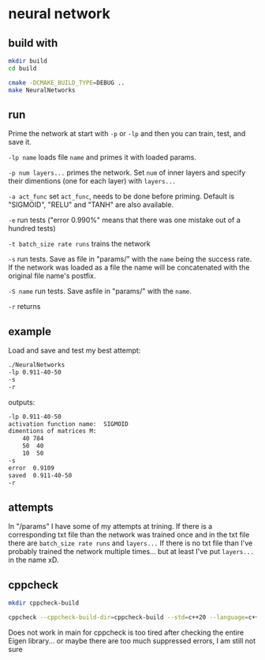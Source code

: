 # neural network

## build with

```sh
mkdir build
cd build

cmake -DCMAKE_BUILD_TYPE=DEBUG ..  
make NeuralNetworks     
```

## run

Prime the network at start with `-p` or `-lp` and then you can train, test, and save it.

`-lp name` loads file  `name` and primes it with loaded params.

`-p num layers...` primes the network. Set `num` of inner layers and specify their dimentions (one for each layer) with `layers...`

`-a act_func` set `act_func`, needs to be done before priming. Default is "SIGMOID", "RELU" and "TANH" are also available.

`-e` run tests ("error 0.990%" means that there was one mistake out of a hundred tests)

`-t batch_size rate runs`  trains the network

`-s` run tests. Save as file in "params/" with the `name` being the success rate. If the network was loaded as a file the name will be concatenated with the original file name's postfix.

`-S name` run tests. Save asfile in "params/" with the `name`.

`-r` returns

## example

Load and save and test my best attempt:

```sh
./NeuralNetworks 
-lp 0.911-40-50
-s
-r
```

outputs:

```sh
-lp 0.911-40-50
activation function name:  SIGMOID
dimentions of matrices M:
    40 784
    50  40
    10  50
-s
error  0.9109
saved  0.911-40-50
-r
```

## attempts

In "/params" I have some of my attempts at  trining. If there is a corresponding txt file than the network was trained once and in the txt file there are `batch_size rate runs` and `layers...` If there is no txt file than I've probably trained the network multiple times... but at least I've put `layers...` in the name xD.

## cppcheck

```sh
mkdir cppcheck-build

cppcheck --cppcheck-build-dir=cppcheck-build --std=c++20 --language=c++ --enable=all --suppressions-list=cppcheck-supressions.txt <file>
```

Does not work in main for cppcheck is too tired after checking the entire Eigen library... or maybe there are too much suppressed errors, I am still not sure
